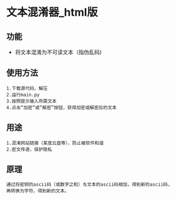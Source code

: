 # 文本混淆器_html版
## 功能
- 将文本混淆为不可读文本（指伪乱码)
## 使用方法
    1.下载源代码，解压
    2.运行main.py
    3.按照提示输入所需文本
    4.点击“加密”或“解密”按钮，获得加密或解密后的文本
## 用途
    1.混淆网站链接（某度云盘等），防止被软件和谐
    2.密文传递，保护隐私
## 原理
    通过将密钥的ascii码（或数字之和）与文本的ascii码相加，得到新的ascii码，
    再转换为字符，得到新的文本。